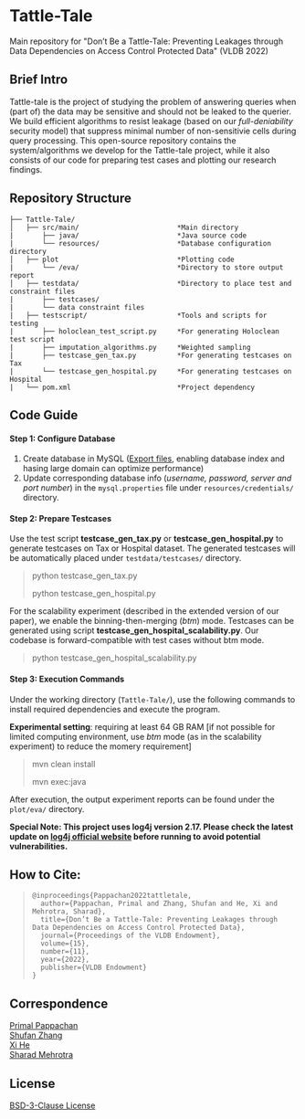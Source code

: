 # Tattle-Tale
Main repository for "Don’t Be a Tattle-Tale: Preventing Leakages through Data Dependencies on Access Control Protected Data" (VLDB 2022)

## Brief Intro

Tattle-tale is the project of studying the problem of answering queries when (part of) the data may be sensitive and should not be leaked to the querier.
We build efficient algorithms to resist leakage (based on our *full-deniability* security model) that suppress minimal number of non-sensitivie cells during query processing.
This open-source repository contains the system/algorithms we develop for the Tattle-tale project, while it also consists of our code for preparing test cases and plotting our research findings.


## Repository Structure

    ├── Tattle-Tale/
    │   ├── src/main/                        *Main directory
    |       ├── java/                        *Java source code
    |       └── resources/                   *Database configuration directory
    │   ├── plot                             *Plotting code
    |       └── /eva/                        *Directory to store output report
    │   ├── testdata/                        *Directory to place test and constraint files
    |       ├── testcases/
    |       └── data constraint files
    |   ├── testscript/                      *Tools and scripts for testing
    |       ├── holoclean_test_script.py     *For generating Holoclean test script
    |       ├── imputation_algorithms.py     *Weighted sampling
    |       ├── testcase_gen_tax.py          *For generating testcases on Tax
    |       └── testcase_gen_hospital.py     *For generating testcases on Hospital
    |   └── pom.xml                          *Project dependency

## Code Guide

#### Step 1: Configure Database

1.  Create database in MySQL ([Export files](https://drive.google.com/drive/folders/1CiCXU08zWgzI2VUKp1vEcadBkTJA6Lbb?usp=sharing), enabling database index and hasing large domain can optimize performance)
2.  Update corresponding database info (*username, password, server and port number*) in the `mysql.properties` file under `resources/credentials/` directory.

#### Step 2: Prepare Testcases

Use the test script **testcase_gen_tax.py** or **testcase_gen_hospital.py** to generate testcases on Tax or Hospital dataset. The generated testcases will be automatically placed under `testdata/testcases/` directory.

> python testcase_gen_tax.py
>
> python testcase_gen_hospital.py

For the scalability experiment (described in the extended version of our paper), we enable the binning-then-merging (*btm*) mode. Testcases can be generated using script **testcase_gen_hospital_scalability.py**.
Our codebase is forward-compatible with test cases without btm mode.

> python testcase_gen_hospital_scalability.py

#### Step 3: Execution Commands

Under the working directory (`Tattle-Tale/`), use the following commands to install required dependencies and execute the program.

**Experimental setting**: requiring at least 64 GB RAM [if not possible for limited computing environment, use *btm* mode (as in the scalability experiment) to reduce the momery requirement]

> mvn clean install
>
> mvn exec:java 

After execution, the output experiment reports can be found under the `plot/eva/` directory.



**Special Note: This project uses log4j version 2.17. Please check the latest update on [log4j official website](https://logging.apache.org/log4j/2.x/security.html#CVE-2021-44832) before running to avoid potential vulnerabilities.**

## How to Cite: 

> ```
> @inproceedings{Pappachan2022tattletale,
>   author={Pappachan, Primal and Zhang, Shufan and He, Xi and Mehrotra, Sharad},
>   title={Don’t Be a Tattle-Tale: Preventing Leakages through Data Dependencies on Access Control Protected Data}, 
>   journal={Proceedings of the VLDB Endowment},
>   volume={15},
>   number={11},
>   year={2022},
>   publisher={VLDB Endowment}
>}
> ```

## Correspondence

[Primal Pappachan](mailto:primal@uci.edu) <br>[Shufan Zhang](mailto:shufan.zhang@uwaterloo.ca) <br>[Xi He](mailto:xihe@uwaterloo.ca)  <br>[Sharad Mehrotra](mailto:sharad@ics.uci.edu) <br>

## License

[BSD-3-Clause License](https://choosealicense.com/licenses/bsd-3-clause/)

